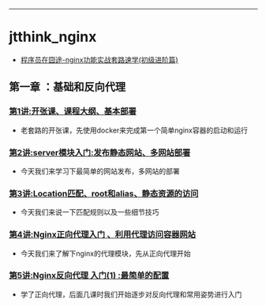 
-----

# jtthink_nginx

* [程序员在囧途-nginx功能实战套路速学(初级进阶篇)](http://www.jtthink.com/course/66)

## 第一章 ：基础和反向代理

### [第1讲:开张课、课程大纲、基本部署](http://www.jtthink.com/course/play/1331)
* 老套路的开张课，先使用docker来完成第一个简单nginx容器的启动和运行

### [第2讲:server模块入门:发布静态网站、多网站部署](http://www.jtthink.com/course/play/1332)
* 今天我们来学习下最简单的网站发布，多网站的部署

### [第3讲:Location匹配、root和alias、静态资源的访问](http://www.jtthink.com/course/play/1333)
* 今天我们来说一下匹配规则以及一些细节技巧

### [第4讲:Nginx正向代理入门 、利用代理访问容器网站](http://www.jtthink.com/course/play/1334)
* 今天我们来了解下nginx的代理模块，先从正向代理开始

### [第5讲:Nginx反向代理 入门(1) :最简单的配置](http://www.jtthink.com/course/play/1344)
* 学了正向代理，后面几课时我们开始逐步对反向代理和常用姿势进行入门